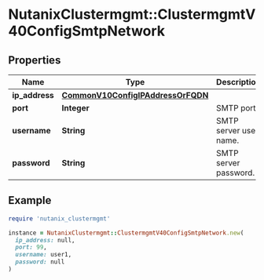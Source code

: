 # NutanixClustermgmt::ClustermgmtV40ConfigSmtpNetwork

## Properties

| Name | Type | Description | Notes |
| ---- | ---- | ----------- | ----- |
| **ip_address** | [**CommonV10ConfigIPAddressOrFQDN**](CommonV10ConfigIPAddressOrFQDN.md) |  |  |
| **port** | **Integer** | SMTP port. | [optional] |
| **username** | **String** | SMTP server user name. | [optional] |
| **password** | **String** | SMTP server password. | [optional] |

## Example

```ruby
require 'nutanix_clustermgmt'

instance = NutanixClustermgmt::ClustermgmtV40ConfigSmtpNetwork.new(
  ip_address: null,
  port: 99,
  username: user1,
  password: null
)
```

